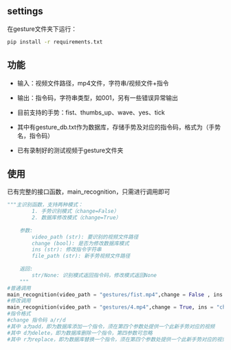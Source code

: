 ## settings
在gesture文件夹下运行：
```bash
pip install -r requirements.txt
```

## 功能

- 输入：视频文件路径，mp4文件，字符串/视频文件+指令
- 输出：指令码，字符串类型，如001，另有一些错误异常输出

- 目前支持的手势：fist、thumbs_up、wave、yes、tick

- 其中有gesture_db.txt作为数据库，存储手势及对应的指令码，格式为（手势名，指令码）

- 已有录制好的测试视频于gesture文件夹


## 使用
已有完整的接口函数，main_recognition，只需进行调用即可

```python
"""主识别函数，支持两种模式：
        1. 手势识别模式（change=False）
        2. 数据库修改模式（change=True）
    
    参数:
        video_path (str): 要识别的视频文件路径
        change (bool): 是否为修改数据库模式
        ins (str): 修改指令字符串
        file_path (str): 新手势视频文件路径
        
    返回:
        str/None: 识别模式返回指令码，修改模式返回None
    """
#普通调用
main_recognition(video_path = "gestures/fist.mp4",change = False , ins = "change 001 r ",file_path = "new_gesture/tick.mp4 ")
#修改调用
main_recognition(video_path = "gestures/4.mp4",change = True, ins = "change 005 a ",file_path = "new_gesture/tick.mp4 ")
#指令格式
#change 指令码 a/r/d
#其中 a为add，即为数据库添加一个指令，须在第四个参数处提供一个此新手势对应的视频
#其中 d为delete，即为数据库删除一个指令，第四参数可忽略
#其中 r为replace，即为数据库替换一个指令，须在第四个参数处提供一个此新手势对应的视频，即指令码不修改，只修改指令码对应的手势
```


